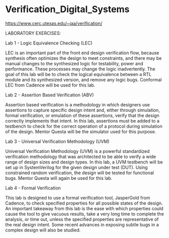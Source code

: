 # Verification_Digital_Systems

https://www.cerc.utexas.edu/~jaa/verification/


LABORATORY EXERCISES:

Lab 1 - Logic Equivalence Checking (LEC)

LEC is an important part of the front end design verification flow, because synthesis often optimizes 
the design to meet constraints, and there may be manual changes to the synthesized logic for testability, 
power and performance. These processes may change the logic inadvertently. The goal of this lab will be 
to check the logical equivalence between a RTL module and its synthesized version, and remove any logic bugs. 
Conformal LEC from Cadence will be used for this lab.

Lab 2 - Assertion Based Verification (ABV)

Assertion based verification is a methodology in which designers use assertions to capture specific design 
intent and, either through simulation, formal verification, or emulation of these assertions, verify that 
the design correctly implements that intent. In this lab, assertions must be added to a testbench to check 
for the correct operation of a protocol during simulation of the design. Mentor Questa will be the simulator 
used for this purpose.

Lab 3 - Universal Verification Methodology (UVM)

Universal Verification Methodology (UVM) is a powerful standardized verification methodology that was 
architected to be able to verify a wide range of design sizes and design types. In this lab, a UVM testbench 
will be set up in SystemVerilog for the given design under test (DUT). Using constrained random verification, 
the design will be tested for functional bugs. Mentor Questa will again be used for this lab.

Lab 4 - Formal Verification

This lab is designed to use a formal verification tool, JasperGold from Cadence, to check specified properties 
for all possible states of the design. An important takeaway from this lab is the ease with which properties 
could cause the tool to give vacuous results, take a very long time to complete the analysis, or time out, unless 
the specified properties are representative of the real design intent. Some recent advances in exposing subtle 
bugs in a complex design will also be studied.
